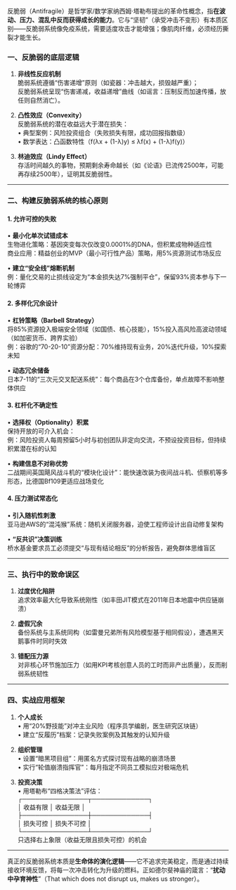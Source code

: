 
反脆弱（Antifragile）是哲学家/数学家纳西姆·塔勒布提出的革命性概念，指**在波动、压力、混乱中反而获得成长的能力**。它与“坚韧”（承受冲击不变形）有本质区别——反脆弱系统像免疫系统，需要适度攻击才能增强；像肌肉纤维，必须经历撕裂才能生长。

### 一、反脆弱的底层逻辑
1. **非线性反应机制**  
   脆弱系统遵循“伤害递增”原则（如瓷器：冲击越大，损毁越严重）；  
   反脆弱系统呈现“伤害递减，收益递增”曲线（如谣言：压制反而加速传播，放任则自然消亡）。

2. **凸性效应（Convexity）**  
   反脆弱系统的潜在收益远大于潜在损失：  
   • 典型案例：风险投资组合（失败损失有限，成功回报指数级）  
   • 数学表达：凸函数特性（f(λx + (1-λ)y) ≤ λf(x) + (1-λ)f(y)）

3. **林迪效应（Lindy Effect）**  
   存活时间越久的事物，预期剩余寿命越长（如《论语》已流传2500年，可能再存续2500年），证明其反脆弱性。

---

### 二、构建反脆弱系统的核心原则
#### 1. 允许可控的失败
• **最小化单次试错成本**  
  生物进化策略：基因突变每次仅改变0.0001%的DNA，但积累成物种适应性  
  商业应用：精益创业的MVP（最小可行性产品）策略，用5%资源测试市场反应

• **建立“安全线”熔断机制**  
  例：量化交易的止损线设定为“本金损失达7%强制平仓”，保留93%资本参与下一轮博弈

#### 2. 多样化冗余设计
• **杠铃策略（Barbell Strategy）**  
  将85%资源投入极端安全领域（如国债、核心技能），15%投入高风险高波动领域（如加密货币、跨界实验）  
  例：谷歌的“70-20-10”资源分配：70%维持现有业务，20%迭代升级，10%探索未知

• **动态冗余储备**  
  日本7-11的“三次元交叉配送系统”：每个商品在3个仓库备份，单点故障不影响整体供应

#### 3. 杠杆化不确定性
• **选择权（Optionality）积累**  
  保持开放的可介入机会：  
  例：风险投资人每周预留5小时与初创团队非定向交流，不预设投资目标，但持续积累潜在标的认知

• **构建信息不对称优势**  
  二战期间英国飓风战斗机的“模块化设计”：能快速改装为夜间战斗机、侦察机等多形态，比德国Bf109更适应战场变化

#### 4. 压力测试常态化
• **引入随机性刺激**  
  亚马逊AWS的“混沌猴”系统：随机关闭服务器，迫使工程师设计出自动修复架构

• **“反共识”决策训练**  
  桥水基金要求员工必须提交“与现有结论相反”的分析报告，避免群体思维盲区

---

### 三、执行中的致命误区
1. **过度优化陷阱**  
   追求效率最大化导致系统刚性（如丰田JIT模式在2011年日本地震中供应链崩溃）

2. **虚假冗余**  
   备份系统与主系统同构（如雷曼兄弟所有风险模型基于相同假设），遭遇黑天鹅事件时同时失效

3. **错配压力源**  
   对非核心环节施加压力（如用KPI考核创意人员的工时而非产出质量），反而削弱系统韧性

---

### 四、实战应用框架
1. **个人成长**  
   • 用“20%野技能”对冲主业风险（程序员学编剧，医生研究区块链）  
   • 建立“反履历”档案：记录失败案例及其触发的认知升级

2. **组织管理**  
   • 设置“暗黑项目组”：用匿名方式探讨现有战略的崩溃场景  
   • 实行“轮值崩溃指挥官”：每月指定不同员工模拟应对极端危机

3. **投资决策**  
   • 用塔勒布“四格决策法”评估：  
     ┌───────────────┬─────────────┐  
     │ 收益有限      │ 收益无限    │  
     ├───────────────┼─────────────┤  
     │ 损失可控      │ 损失不可控  │  
     └───────────────┴─────────────┘  
     只选择右上象限（收益无限且损失可控）的机会

---

真正的反脆弱系统本质是**生命体的演化逻辑**——它不追求完美稳定，而是通过持续接收环境反馈，将每一次冲击转化为升级的燃料。正如德尔斐神庙的箴言：“**扰动中孕育神性**”（That which does not disrupt us, makes us stronger）。

